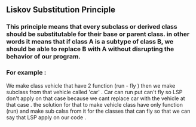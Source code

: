 ## Liskov Substitution Principle
### This principle means that every subclass or derived class should be substitutable for their base or parent class. in other words it means that if class A is a subtype of class B, we should be able to replace B with A without disrupting the behavior of our program.


### For example :
We make class vehicle that have 2 function (run - fly ) then we make subclass from that vehicle called 'car' .
Car can run put can't fly so LSP don't apply on that case because we cant replace car with the vehicle at that case .
the solution for that to make vehicle class have only function (run) and make sub calss from it for the classes that can fly  so that we can say that LSP apply on our code .
